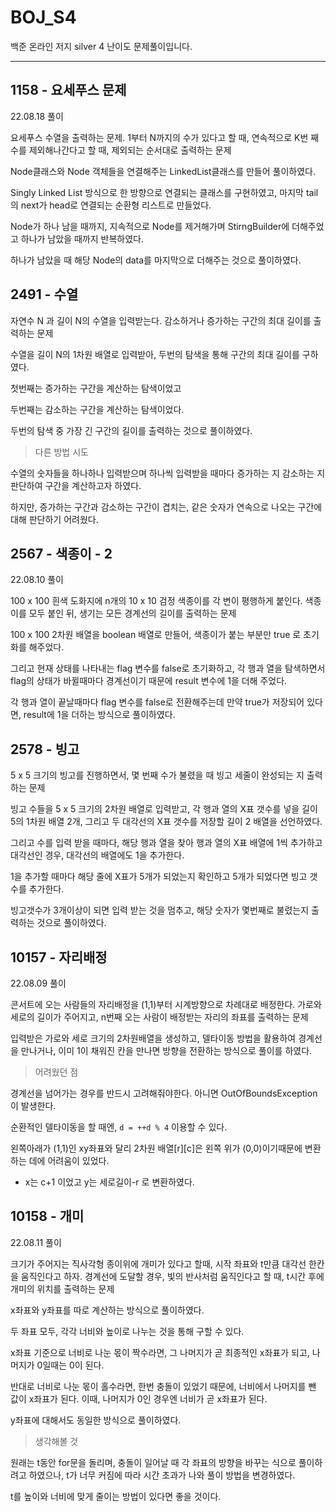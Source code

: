 # BOJ_S4
백준 온라인 저지 silver 4 난이도 문제풀이입니다.

---

## 1158 - 요세푸스 문제

22.08.18 풀이

요세푸스 수열을 출력하는 문제. 1부터 N까지의 수가 있다고 할 때, 연속적으로 K번 째 수를 제외해나간다고 할 때, 제외되는 순서대로 출력하는 문제

Node클래스와 Node 객체들을 연결해주는 LinkedList클래스를 만들어 풀이하였다.

Singly Linked List 방식으로  한 방향으로 연결되는 클래스를 구현하였고, 마지막 tail의 next가 head로 연결되는 순환형 리스트로 만들었다.

Node가 하나 남을 때까지, 지속적으로 Node를 제거해가며 StirngBuilder에 더해주었고 하나가 남았을 때까지 반복하였다.

하나가 남았을 때 해당 Node의 data를 마지막으로 더해주는 것으로 풀이하였다.

## 2491 - 수열

자연수 N 과 길이 N의 수열을 입력받는다. 감소하거나 증가하는 구간의 최대 길이를 출력하는 문제

수열을 길이 N의 1차원 배열로 입력받아, 두번의 탐색을 통해 구간의 최대 길이를 구하였다. 

첫번째는 증가하는 구간을 계산하는 탐색이었고

두번째는 감소하는 구간을 계산하는 탐색이었다.

두번의 탐색 중 가장 긴 구간의 길이를 출력하는 것으로 풀이하였다.

> 다른 방법 시도

수열의 숫자들을 하나하나 입력받으며 하나씩 입력받을 때마다 증가하는 지 감소하는 지 판단하여 구간을 계산하고자 하였다.

하지만, 증가하는 구간과 감소하는 구간이 겹치는, 같은 숫자가 연속으로 나오는 구간에 대해 판단하기 어려웠다.

## 2567 - 색종이 - 2

22.08.10 풀이

100 x 100 흰색 도화지에 n개의 10 x 10 검정 색종이를 각 변이 평행하게 붙인다.
색종이를 모두 붙인 뒤, 생기는 모든 경계선의 길이를 출력하는 문제

100 x 100 2차원 배열을 boolean 배열로 만들어, 색종이가 붙는 부분만 true 로 초기화를 해주었다.

그리고 현재 상태를 나타내는 flag 변수를 false로 초기화하고, 각 행과 열을 탐색하면서 flag의 상태가 바뀔때마다 경계선이기 때문에 result 변수에 1을 더해 주었다. 

각 행과 열이 끝날때마다 flag 변수를 false로 전환해주는데 만약 true가 저장되어 있다면, result에 1을 더하는 방식으로 풀이하였다. 

## 2578 - 빙고

5 x 5 크기의 빙고를 진행하면서, 몇 번째 수가 불렸을 때 빙고 세줄이 완성되는 지 출력하는 문제

빙고 수들을 5 x 5 크기의 2차원 배열로 입력받고, 각 행과 열의 X표 갯수를 넣을 길이 5의 1차원 배열 2개, 그리고 두 대각선의 X표 갯수를 저장할 길이 2 배열을 선언하였다.

그리고 수를 입력 받을 때마다, 해당 행과 열을 찾아 행과 열의 X표 배열에 1씩 추가하고 대각선인 경우, 대각선의 배열에도 1을 추가한다.

1을 추가할 때마다 해당 줄에 X표가 5개가 되었는지 확인하고 5개가 되었다면 빙고 갯수를 추가한다.

빙고갯수가 3개이상이 되면 입력 받는 것을 멈추고, 해당 숫자가 몇번째로 불렸는지 출력하는 것으로 풀이하였다.

## 10157 - 자리배정

22.08.09 풀이

콘서트에 오는 사람들의 자리배정을 (1,1)부터 시계방향으로 차례대로 배정한다. 가로와 세로의 길이가 주어지고, n번째 오는 사람이 배정받는 자리의 좌표를 출력하는 문제

입력받은 가로와 세로 크기의 2차원배열을 생성하고, 델타이동 방법을 활용하여 경계선을 만나거나, 이미 1이 채워진 칸을 만나면 방향을 전환하는 방식으로 풀이를 하였다.

> 어려웠던 점

경계선을 넘어가는 경우를 반드시 고려해줘야한다. 아니면 OutOfBoundsException이 발생한다.

순환적인 델타이동을 할 때엔, `d = ++d % 4` 이용할 수 있다.

왼쪽아래가 (1,1)인 xy좌표와 달리 2차원 배열[r][c]은 왼쪽 위가 (0,0)이기때문에 변환하는 데에 어려움이 있었다. 
- x는 c+1 이었고 y는 세로길이-r 로 변환하였다.

## 10158 - 개미

22.08.11 풀이

크기가 주어지는 직사각형 종이위에 개미가 있다고 할때, 시작 좌표와 t만큼 대각선 한칸을 움직인다고 하자. 경계선에 도달할 경우, 빛의 반사처럼 움직인다고 할 때, t시간 후에 개미의 위치를 출력하는 문제

x좌표와 y좌표를 따로 계산하는 방식으로 풀이하였다.

두 좌표 모두, 각각 너비와 높이로 나누는 것을 통해 구할 수 있다.

x좌표 기준으로 너비로 나눈 몫이 짝수라면, 그 나머지가 곧 최종적인 x좌표가 되고, 나머지가 0일때는 0이 된다.

반대로 너비로 나눈 몫이 홀수라면, 한번 충돌이 있었기 때문에, 너비에서 나머지를 뺀 값이 x좌표가 된다. 이때, 나머지가 0인 경우엔 너비가 곧 x좌표가 된다. 

y좌표에 대해서도 동일한 방식으로 풀이하였다.

> 생각해볼 것

원래는 t동안 for문을 돌리며, 충돌이 일어날 때 각 좌표의 방향을 바꾸는 식으로 풀이하려고 하였으나, t가 너무 커짐에 따라 시간 초과가 나와 풀이 방법을 변경하였다.

t를 높이와 너비에 맞게 줄이는 방법이 있다면 좋을 것이다.